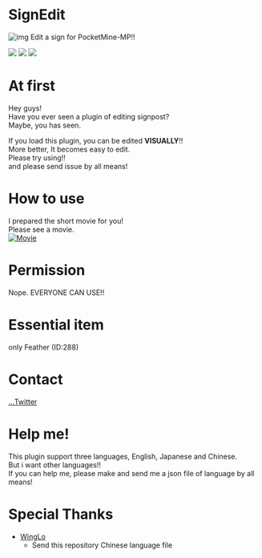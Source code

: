 # SignEdit
![img](http://drive.google.com/uc?export=view&id=0B2r-lPEWAHyJQW11WGJTLW8tS1U)
Edit a sign for PocketMine-MP!!

[![](https://poggit.pmmp.io/shield.state/SignEdit)](https://poggit.pmmp.io/p/SignEdit)
[![](https://poggit.pmmp.io/shield.api/SignEdit)](https://poggit.pmmp.io/p/SignEdit)
[![](https://poggit.pmmp.io/shield.dl/SignEdit)](https://poggit.pmmp.io/p/SignEdit)

# At first
Hey guys!  
Have you ever seen a plugin of editing signpost?  
Maybe, you has seen.  
  
If you load this plugin, you can be edited **VISUALLY**!!  
More better, It becomes easy to edit.  
Please try using!!  
and please send issue by all means!

# How to use
I prepared the short movie for you!  
Please see a movie.  
[![Movie](https://img.youtube.com/vi/yOGeOJyXNvE/0.jpg)](https://youtu.be/yOGeOJyXNvE)

# Permission
Nope. EVERYONE CAN USE!!

# Essential item
only Feather (ID:288)

# Contact
[...Twitter](https://twitter.com/10ripon_obs)

# Help me!
This plugin support three languages, English, Japanese and Chinese.  
But i want other languages!!  
If you can help me, please make and send me a json file of language by all means!

# Special Thanks
* [WingLo](https://github.com/lowingly)  
  * Send this repository Chinese language file
